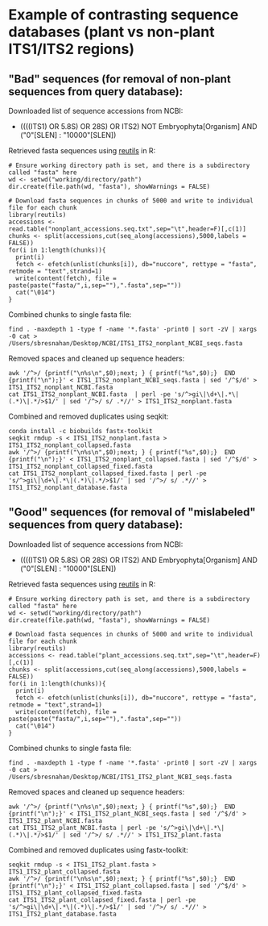 # Example of contrasting sequence databases (plant vs non-plant ITS1/ITS2 regions)

## "Bad" sequences (for removal of non-plant sequences from query database):

Downloaded list of sequence accessions from NCBI:
- ((((ITS1) OR 5.8S) OR 28S) OR ITS2) NOT Embryophyta[Organism] AND ("0"[SLEN] : "10000"[SLEN]) 

Retrieved fasta sequences using [reutils](https://cran.r-project.org/web/packages/reutils/index.html) in R:
```
# Ensure working directory path is set, and there is a subdirectory called "fasta" here
wd <- setwd("working/directory/path")
dir.create(file.path(wd, "fasta"), showWarnings = FALSE)

# Download fasta sequences in chunks of 5000 and write to individual file for each chunk
library(reutils)
accessions <- read.table("nonplant_accessions.seq.txt",sep="\t",header=F)[,c(1)]
chunks <- split(accessions,cut(seq_along(accessions),5000,labels = FALSE))
for(i in 1:length(chunks)){
  print(i)
  fetch <- efetch(unlist(chunks[i]), db="nuccore", rettype = "fasta", retmode = "text",strand=1)
  write(content(fetch), file = paste(paste("fasta/",i,sep=""),".fasta",sep=""))
  cat("\014")
}
```

Combined chunks to single fasta file:
```
find . -maxdepth 1 -type f -name '*.fasta' -print0 | sort -zV | xargs -0 cat > /Users/sbresnahan/Desktop/NCBI/ITS1_ITS2_nonplant_NCBI_seqs.fasta
```

Removed spaces and cleaned up sequence headers:
```
awk '/^>/ {printf("\n%s\n",$0);next; } { printf("%s",$0);}  END {printf("\n");}' < ITS1_ITS2_nonplant_NCBI_seqs.fasta | sed '/^$/d' > ITS1_ITS2_nonplant_NCBI.fasta  
cat ITS1_ITS2_nonplant_NCBI.fasta  | perl -pe 's/^>gi\|\d+\|.*\|(.*)\|.*/>$1/' | sed '/^>/ s/ .*//' > ITS1_ITS2_nonplant.fasta   
```

Combined and removed duplicates using seqkit:
```
conda install -c biobuilds fastx-toolkit  
seqkit rmdup -s < ITS1_ITS2_nonplant.fasta > ITS1_ITS2_nonplant_collapsed.fasta  
awk '/^>/ {printf("\n%s\n",$0);next; } { printf("%s",$0);}  END {printf("\n");}' < ITS1_ITS2_nonplant_collapsed.fasta | sed '/^$/d' > ITS1_ITS2_nonplant_collapsed_fixed.fasta  
cat ITS1_ITS2_nonplant_collapsed_fixed.fasta | perl -pe 's/^>gi\|\d+\|.*\|(.*)\|.*/>$1/' | sed '/^>/ s/ .*//' > ITS1_ITS2_nonplant_database.fasta
```

## "Good" sequences (for removal of "mislabeled" sequences from query database):

Downloaded list of sequence accessions from NCBI:
- ((((ITS1) OR 5.8S) OR 28S) OR ITS2) AND Embryophyta[Organism] AND ("0"[SLEN] : "10000"[SLEN]) 

Retrieved fasta sequences using [reutils](https://cran.r-project.org/web/packages/reutils/index.html) in R:
```
# Ensure working directory path is set, and there is a subdirectory called "fasta" here
wd <- setwd("working/directory/path")
dir.create(file.path(wd, "fasta"), showWarnings = FALSE)

# Download fasta sequences in chunks of 5000 and write to individual file for each chunk
library(reutils)
accessions <- read.table("plant_accessions.seq.txt",sep="\t",header=F)[,c(1)]
chunks <- split(accessions,cut(seq_along(accessions),5000,labels = FALSE))
for(i in 1:length(chunks)){
  print(i)
  fetch <- efetch(unlist(chunks[i]), db="nuccore", rettype = "fasta", retmode = "text",strand=1)
  write(content(fetch), file = paste(paste("fasta/",i,sep=""),".fasta",sep=""))
  cat("\014")
}
```

Combined chunks to single fasta file:
```
find . -maxdepth 1 -type f -name '*.fasta' -print0 | sort -zV | xargs -0 cat > /Users/sbresnahan/Desktop/NCBI/ITS1_ITS2_plant_NCBI_seqs.fasta
```

Removed spaces and cleaned up sequence headers:
```
awk '/^>/ {printf("\n%s\n",$0);next; } { printf("%s",$0);}  END {printf("\n");}' < ITS1_ITS2_plant_NCBI_seqs.fasta | sed '/^$/d' > ITS1_ITS2_plant_NCBI.fasta   
cat ITS1_ITS2_plant_NCBI.fasta | perl -pe 's/^>gi\|\d+\|.*\|(.*)\|.*/>$1/' | sed '/^>/ s/ .*//' > ITS1_ITS2_plant.fasta      
```

Combined and removed duplicates using fastx-toolkit:
```  
seqkit rmdup -s < ITS1_ITS2_plant.fasta > ITS1_ITS2_plant_collapsed.fasta   
awk '/^>/ {printf("\n%s\n",$0);next; } { printf("%s",$0);}  END {printf("\n");}' < ITS1_ITS2_plant_collapsed.fasta | sed '/^$/d' > ITS1_ITS2_plant_collapsed_fixed.fasta   
cat ITS1_ITS2_plant_collapsed_fixed.fasta | perl -pe 's/^>gi\|\d+\|.*\|(.*)\|.*/>$1/' | sed '/^>/ s/ .*//' > ITS1_ITS2_plant_database.fasta
```
